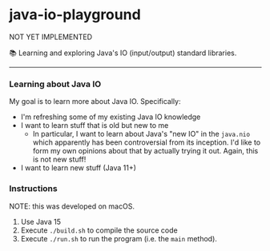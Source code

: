 # java-io-playground

NOT YET IMPLEMENTED

📚 Learning and exploring Java's IO (input/output) standard libraries.

---

### Learning about Java IO

My goal is to learn more about Java IO. Specifically:

* I'm refreshing some of my existing Java IO knowledge
* I want to learn stuff that is old but new to me
  * In particular, I want to learn about Java's "new IO" in the `java.nio` which apparently has been controversial from
    its inception. I'd like to form my own opinions about that by actually trying it out. Again, this is not new stuff!
* I want to learn new stuff (Java 11+)

### Instructions

NOTE: this was developed on macOS.

1. Use Java 15
1. Execute `./build.sh` to compile the source code 
1. Execute `./run.sh` to run the program (i.e. the `main` method).
